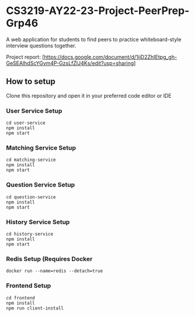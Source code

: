 # CS3219-AY22-23-Project-PeerPrep-Grp46
A web application for students to find peers to practice whiteboard-style interview 
questions together. 

Project report: [https://docs.google.com/document/d/1ijD2ZhIEtpg_gh-GeSEAlhdScYGvm4P-GzsLfZIJ4Ks/edit?usp=sharing]

## How to setup 
Clone this repository and open it in your preferred code editor or IDE 

### User Service Setup
```
cd user-service
npm install
npm start
```
### Matching Service Setup
```
cd matching-service
npm install
npm start
```
### Question Service Setup
```
cd question-service
npm install
npm start
```
### History Service Setup
```
cd history-service
npm install
npm start
```

### Redis Setup (Requires Docker
```
docker run --name=redis --detach=true 
```

### Frontend Setup
```
cd frontend
npm install
npm run client-install
```


